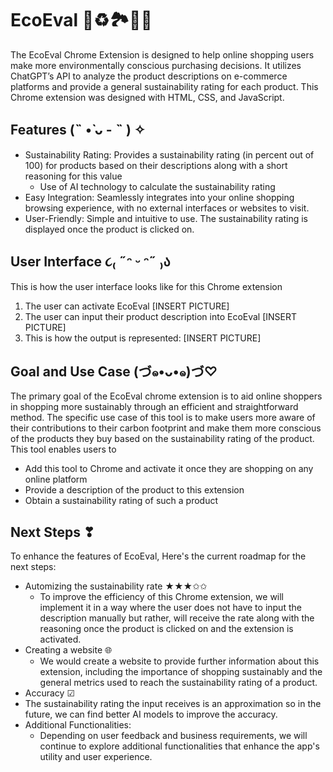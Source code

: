 # EcoEval 🍃♻️🏞️💚🌱
The EcoEval Chrome Extension is designed to help online shopping users make more environmentally conscious purchasing decisions. It utilizes ChatGPT’s API to analyze the product descriptions on e-commerce platforms and provide a general sustainability rating for each product. This Chrome extension was designed with HTML, CSS, and JavaScript. 

## Features (˵ •̀ ᴗ - ˵ ) ✧
* Sustainability Rating: Provides a sustainability rating (in percent out of 100) for products based on their descriptions along with a short reasoning for this value
  * Use of AI technology to calculate the sustainability rating
* Easy Integration: Seamlessly integrates into your online shopping browsing experience, with no external interfaces or websites to visit.
* User-Friendly: Simple and intuitive to use. The sustainability rating is displayed once the product is clicked on.

## User Interface ૮₍ ˶ᵔ ᵕ ᵔ˶ ₎ა
This is how the user interface looks like for this Chrome extension
1. The user can activate EcoEval
[INSERT PICTURE]
2. The user can input their product description into EcoEval
[INSERT PICTURE]
3. This is how the output is represented:
[INSERT PICTURE]
 
## Goal and Use Case (づ๑•ᴗ•๑)づ♡
The primary goal of the EcoEval chrome extension is to aid online shoppers in shopping more sustainably through an efficient and straightforward method. The specific use case of this tool is to make users more aware of their contributions to their carbon footprint and make them more conscious of the products they buy based on the sustainability rating of the product. This tool enables users to 
* Add this tool to Chrome and activate it once they are shopping on any online platform
* Provide a description of the product to this extension 
* Obtain a sustainability rating of such a product

## Next Steps ❣
To enhance the features of EcoEval,  Here's the current roadmap for the next steps:
* Automizing the sustainability rate ★★★✩✩
  * To improve the efficiency of this Chrome extension, we will implement it in a way where the user does not have to input the description manually but rather, will receive the rate along with the reasoning once the product is clicked on and the extension is activated. 
* Creating a website 🌐
  * We would create a website to provide further information about this extension, including the importance of shopping sustainably and the general metrics used to reach the sustainability rating of a product. 
* Accuracy ☑
 * The sustainability rating the input receives is an approximation so in the future, we can find better AI models to improve the accuracy. 
* Additional Functionalities: 
  * Depending on user feedback and business requirements, we will continue to explore additional functionalities that enhance the app's utility and user experience.

